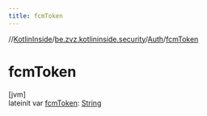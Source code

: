 ```yaml
---
title: fcmToken
---
```

//[KotlinInside](../../../index.html)/[be.zvz.kotlininside.security](../index.html)/[Auth](index.html)/[fcmToken](fcm-token.html)



# fcmToken



[jvm]\
lateinit var [fcmToken](fcm-token.html): [String](https://kotlinlang.org/api/latest/jvm/stdlib/kotlin/-string/index.html)




